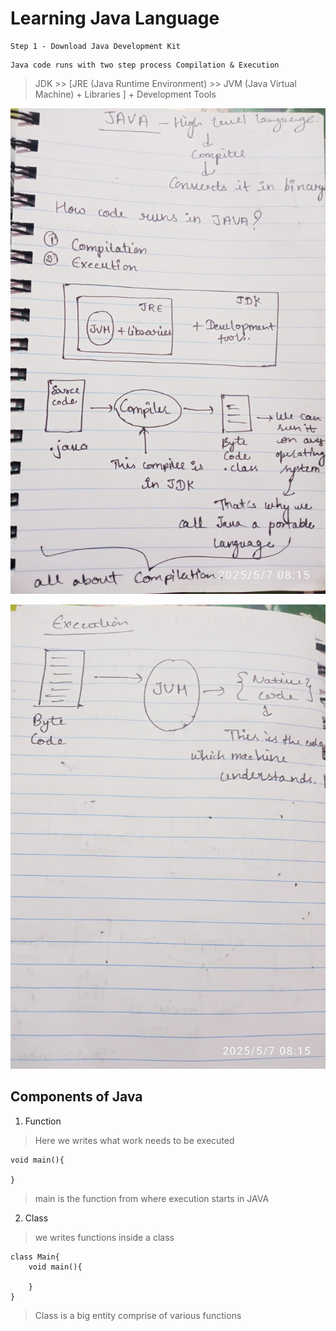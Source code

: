 # Learning Java Language 

```
Step 1 - Download Java Development Kit 
```
```
Java code runs with two step process Compilation & Execution 
```

>JDK >> [JRE (Java Runtime Environment) >> JVM (Java Virtual Machine) + Libraries ] + Development Tools 

![Compilation Diagram](/img/Compilation%20Diagram.jpeg)

![Execution Diagram](/img/Execution%20Diagram.jpeg)

## Components of Java 

1. Function 
> Here we writes what work needs to be executed
```
void main(){

}
```
> main is the function from where execution starts in JAVA

2. Class 
> we writes functions inside a class 
```
class Main{
    void main(){

    }
}
```
> Class is a big entity comprise of various functions 




